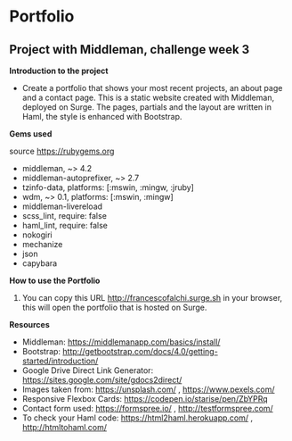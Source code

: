# Portfolio

## Project with Middleman, challenge week 3

**Introduction to the project**

* Create a portfolio that shows your most recent projects, an about page and a contact page. This is a static website created with Middleman, deployed on Surge.
The pages, partials and the layout are written in Haml, the style is enhanced with Bootstrap.

**Gems used**

source https://rubygems.org

* middleman, ~> 4.2
* middleman-autoprefixer, ~> 2.7
* tzinfo-data, platforms: [:mswin, :mingw, :jruby]
* wdm, ~> 0.1, platforms: [:mswin, :mingw]
* middleman-livereload
* scss_lint, require: false
* haml_lint, require: false
* nokogiri
* mechanize
* json
* capybara

**How to use the Portfolio**

1. You can copy this URL http://francescofalchi.surge.sh in your browser, this will open the portfolio that is hosted on Surge.

**Resources**

* Middleman: https://middlemanapp.com/basics/install/
* Bootstrap: http://getbootstrap.com/docs/4.0/getting-started/introduction/
* Google Drive Direct Link Generator: https://sites.google.com/site/gdocs2direct/
* Images taken from: https://unsplash.com/ , https://www.pexels.com/
* Responsive Flexbox Cards: https://codepen.io/starise/pen/ZbYPRq
* Contact form used: https://formspree.io/ , http://testformspree.com/
* To check your Haml code: https://html2haml.herokuapp.com/ , http://htmltohaml.com/
